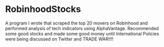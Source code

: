 # RobinhoodStocks
A program I wrote that scraped the top 20 movers on Robinhood and performed analysis of tech indicators using AlphaVantage. Recommended some good stocks and made some good money until International Policies were being discussed on Twitter and TRADE WAR!!!!
